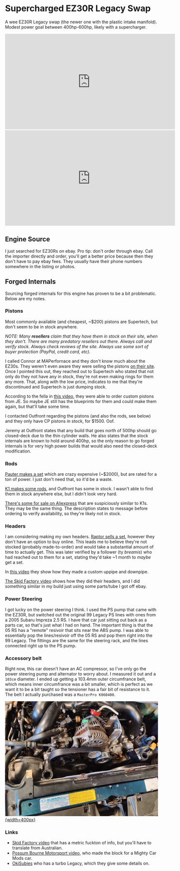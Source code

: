 # Supercharged EZ30R Legacy Swap
A wee EZ30R Legacy swap (the newer one with the plastic intake manifold). Modest power goal between 400hp-600hp, likely with a supercharger. 

<iframe width="560" height="315" src="https://www.youtube.com/embed/Y6_W0FZ5e4A?si=H63V7x4y8nUkhAxZ" title="YouTube video player" frameborder="0" allow="accelerometer; autoplay; clipboard-write; encrypted-media; gyroscope; picture-in-picture; web-share" allowfullscreen></iframe>

<iframe width="560" height="315" src="https://www.youtube.com/embed/videoseries?si=BOyzLuO6YZmxFS-2&amp;list=PLFQKxsMzgSbhx8MJiBwqooqNe-DAWtTXl" title="YouTube video player" frameborder="0" allow="accelerometer; autoplay; clipboard-write; encrypted-media; gyroscope; picture-in-picture; web-share" allowfullscreen></iframe>

## Engine Source
I just searched for EZ30Rs on ebay. Pro tip: don't order through ebay. Call the importer directly and order, you'll get a better price because then they don't have to pay ebay fees. They usually have their phone numbers somewhere in the listing or photos.

## Forged Internals
Sourcing forged internals for this engine has proven to be a bit problematic. Below are my notes.

### Pistons
Most commonly available (and cheapest, ~$200) pistons are Supertech, but don't seem to be in stock anywhere.

*NOTE: Many **resellers** claim that they have them in stock on their site, when they don't. There are many predatory resellers out there. Always call and verify stock. Always check reviews of the site. Always use some sort of buyer protection (PayPal, credit card, etc).*

I called Connor at MAPerfornace and they don't know much about the EZ30s. They weren't even aware they were selling the pistons [on their site](https://www.maperformance.com/products/supertech-subaru-ez30r-89-20mm-bore-18cc-dish-8-5-1-cr-pistons-set-of-6-use-w-swf20070-0-p6-su8920-n18-h13). Once I pointed this out, they reached out to Supertech who stated that not only do they not have any in stock, they're not even making rings for them any more. That, along with the low price, indicates to me that they're discontinued and Supertech is just dumping stock.

According to the fella in [this video](https://www.youtube.com/watch?v=Dv1laGYsxtE), they were able to order custom pistons from JE. So maybe JE still has the blueprints for them and could make them again, but that'll take some time.

I contacted Outfront regarding the pistons (and also the rods, see below) and they only have CP pistons in stock, for $1500. Oof.

Jeremy at Outfront states that any build that goes north of 500hp should go closed-deck due to the thin cylinder walls. He also states that the stock internals are known to hold around 400hp, so the only reason to go forged internals is for very high power builds that would also need the closed-deck modification.


### Rods
[Pauter makes a set](https://pauter.com/shop/rods/subaru/subaru-3-0l-ez30-h6-rods/) which are crazy expensive (~$2000), but are rated for a ton of power. I just don't need that, so it'd be a waste.

[K1 makes some rods](https://k1technologies.com/-039dd17132), and Outfront has some in stock. I wasn't able to find them in stock anywhere else, but I didn't look very hard.

[There's some for sale on Aliexpress](https://www.aliexpress.us/item/2251801636123391.html) that are suspiciously similar to K1s. They may be the same thing. The description states to message before ordering to verify availability, so they're likely not in stock.

### Headers
I am considering making my own headers. [Raptor sells a set](https://raptorsc.com.au/subaru/subaru-libertylegacy-4-gen-ez30-header/), however they don't have an option to buy online. This leads me to believe they're not stocked (probably made-to-order) and would take a substantial amount of time to actually get. This was later verified by a follower (ty *breamis*) who had reached out to them for a set, stating they'd take ~1 month to *maybe* get a set.

In [this video](https://www.youtube.com/watch?v=Q8vW6qYIfWk) they show how they made a custom uppipe and downpipe. 

[The Skid Factory video](https://www.youtube.com/watch?v=UhJgvKnuIZg) shows how they did their headers, and I did something similar in my build just using some parts/tube I got off ebay.

### Power Steering
I got lucky on the power steering I think. I used the PS pump that came with the EZ30R, but switched out the original 99 Legacy PS lines with ones from a 2005 Subaru Impreza 2.5 RS. I have that car just sitting out back as a parts car, so that's just what I had on hand. The important thing is that the 05 RS has a "remote" resivoir that sits near the ABS pump. I was able to essentially pop the lines/resivoir off the 05 RS and pop them right into the 99 Legacy. The fittings are the same for the steering rack, and the lines connected right up to the PS pump.

### Accessory belt
Right now, this car doesn't have an AC compressor, so I've only go the power steering pump and alternator to worry about. I measured it out and a `103cm` diameter. I ended up getting a 103.4mm outer circumfrance belt, which means inner circumfrance was a bit smaller, which is perfect as we want it to be a bit taught so the tensioner has a fair bit of resistance to it. The belt I actually purchased was a `MasterPro K060400`.

[![H6 accessories](./accessories.jpg){width=400px}](./accessories.jpg)

### Links
- [Skid Factory video](https://www.youtube.com/watch?v=UhJgvKnuIZg) that has a metric fuckton of info, but you'll have to translate from Australian.
- [Possum Bourne Motorsport video](https://www.youtube.com/watch?v=Dv1laGYsxtE), who made the block for a Mighty Car Mods car.
- [OkiSubies](https://www.youtube.com/watch?v=Q8vW6qYIfWk) who has a turbo Legacy, which they give some details on. 